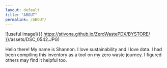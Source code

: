 ```yaml
---
layout: default
title: "ABOUT"
permalink: /ABOUT/
---
```


![useful image]({{ https://stivona.github.io/ZeroWastePDX/BYSTORE/ }}/assets/DSC_0542.JPG)

Hello there! My name is Shannon. I love sustainability and I love data. I had been compiling this inventory as a tool on my zero waste journey. I figured others may find it helpful too. 
